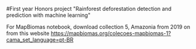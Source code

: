 #First year Honors project "Rainforest deforestation detection and prediction with machine learning"


For MapBiomas notebook, download collection 5, Amazonia from 2019 on from this website https://mapbiomas.org/colecoes-mapbiomas-1?cama_set_language=pt-BR
